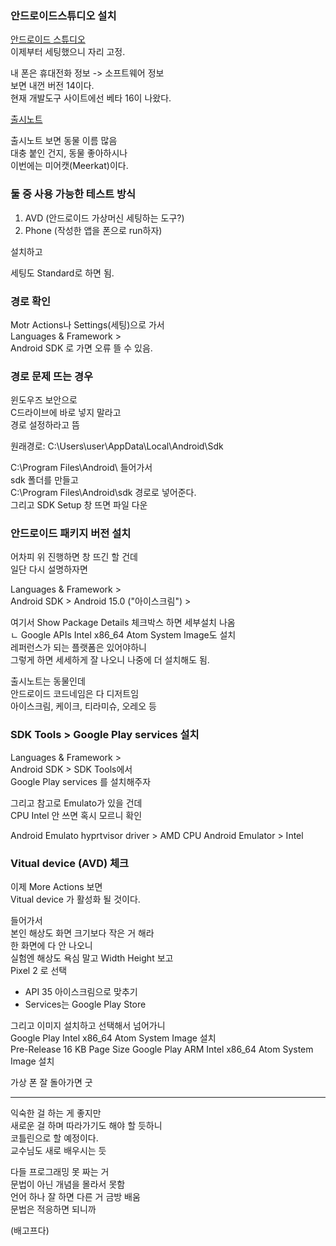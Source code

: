 
### 안드로이드스튜디오 설치 
[안드로이드 스튜디오](https://developer.android.com/?hl=ko)  
이제부터 세팅했으니 자리 고정.  
  
내 폰은 휴대전화 정보 -> 소프트웨어 정보  
보면 내껀 버전 14이다.  
현재 개발도구 사이트에선 베타 16이 나왔다.  
  
[출시노트](https://developer.android.com/studio/releases?hl=ko)  
  
출시노트 보면 동물 이름 많음  
대충 붙인 건지, 동물 좋아하시나  
이번에는 미어캣(Meerkat)이다.  
  
### 둘 중 사용 가능한 테스트 방식 
1. AVD (안드로이드 가상머신 세팅하는 도구?)  
2. Phone (작성한 앱을 폰으로 run하자)  
  
설치하고  
  
세팅도 Standard로 하면 됨.  
  
### 경로 확인 
Motr Actions나 Settings(세팅)으로 가서  
Languages & Framework >  
Android SDK 로 가면 오류 뜰 수 있음.  
  
### 경로 문제 뜨는 경우 
윈도우즈 보안으로  
C드라이브에 바로 넣지 말라고  
경로 설정하라고 뜸  
  
원래경로: C:\Users\user\AppData\Local\Android\Sdk  
  
C:\Program Files\Android\ 들어가서  
sdk 폴더를 만들고  
C:\Program Files\Android\sdk 경로로 넣어준다.  
그리고 SDK Setup 창 뜨면 파일 다운  
  
### 안드로이드 패키지 버전 설치 

어차피 위 진행하면 창 뜨긴 할 건데  
일단 다시 설명하자면  
  
Languages & Framework >  
Android SDK > Android 15.0 ("아이스크림") >  
  
여기서 Show Package Details 체크박스 하면 세부설치 나옴  
ㄴ Google APIs Intel x86_64 Atom System Image도 설치  
레퍼런스가 되는 플랫폼은 있어야하니  
그렇게 하면 세세하게 잘 나오니 나중에 더 설치해도 됨.  
  
출시노트는 동물인데  
안드로이드 코드네임은 다 디저트임  
아이스크림, 케이크, 티라미슈, 오레오 등  
  
### SDK Tools > Google Play services 설치

Languages & Framework >  
Android SDK > SDK Tools에서  
Google Play services 를 설치해주자  
  
그리고 참고로 Emulato가 있을 건데  
CPU Intel 안 쓰면 혹시 모르니 확인  
  
Android Emulato hyprtvisor driver > AMD CPU 
Android Emulator > Intel 
  
### Vitual device (AVD) 체크 
이제 More Actions 보면  
Vitual device 가 활성화 될 것이다.  
  
들어가서  
본인 해상도 화면 크기보다 작은 거 해라  
한 화면에 다 안 나오니  
실험엔 해상도 욕심 말고 Width Height 보고  
Pixel 2 로 선택  
  
- API 35 아이스크림으로 맞추기  
- Services는 Google Play Store  
  
그리고 이미지 설치하고 선택해서 넘어가니  
Google Play Intel x86_64 Atom System Image 설치  
Pre-Release 16 KB Page Size Google Play ARM Intel x86_64 Atom System Image 설치  

가상 폰 잘 돌아가면 굿  
  
***
  
익숙한 걸 하는 게 좋지만  
새로운 걸 하며 따라가기도 해야 할 듯하니  
코틀린으로 할 예정이다.  
교수님도 새로 배우시는 듯  
  
다들 프로그래밍 못 짜는 거  
문법이 아닌 개념을 몰라서 못함  
언어 하나 잘 하면 다른 거 금방 배움  
문법은 적응하면 되니까  

(배고프다)  

